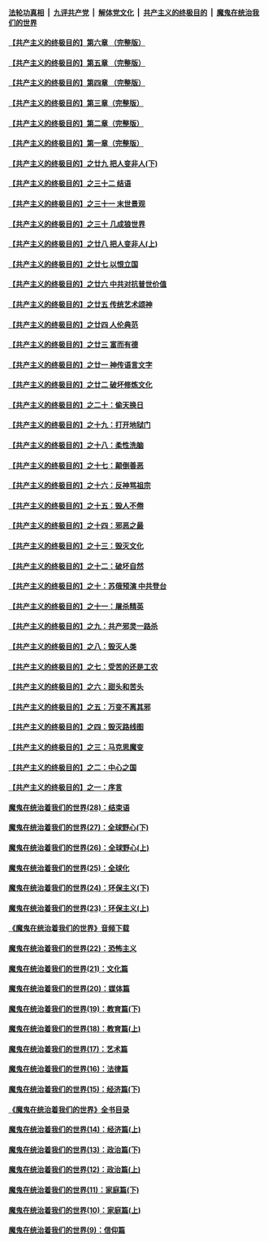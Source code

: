 ####  [法轮功真相](../../../../basic/blob/master/README.md?t=02021201) &nbsp;|&nbsp; [九评共产党](../../../../9ping.md/blob/master/README.md?t=02021201) &nbsp;|&nbsp; [解体党文化](../../../../jtdwh.md/blob/master/README.md?t=02021201)  &nbsp;|&nbsp; [共产主义的终极目的](../../../../gczydzjmd.md/blob/master/README.md?t=02021201) &nbsp;|&nbsp; [魔鬼在统治我们的世界](../../../../mgztzwmdsj.md/blob/master/README.md?t=02021201) 

#### [【共产主义的终极目的】第六章 （完整版）](../pages/nsc422/n11428913.md?t=02021201) 

#### [【共产主义的终极目的】第五章 （完整版）](../pages/nsc422/n11428912.md?t=02021201) 

#### [【共产主义的终极目的】第四章 （完整版）](../pages/nsc422/n11428907.md?t=02021201) 

#### [【共产主义的终极目的】第三章（完整版）](../pages/nsc422/n11428848.md?t=02021201) 

#### [【共产主义的终极目的】第二章（完整版）](../pages/nsc422/n11428831.md?t=02021201) 

#### [【共产主义的终极目的】第一章（完整版）](../pages/nsc422/n11417651.md?t=02021201) 

#### [【共产主义的终极目的】之廿九 把人变非人(下)](../pages/nsc422/n11344140.md?t=02021201) 

#### [【共产主义的终极目的】之三十二 结语](../pages/nsc422/n11360535.md?t=02021201) 

#### [【共产主义的终极目的】之三十一 末世景观](../pages/nsc422/n11351129.md?t=02021201) 

#### [【共产主义的终极目的】之三十 几成狼世界](../pages/nsc422/n11348280.md?t=02021201) 

#### [【共产主义的终极目的】之廿八 把人变非人(上)](../pages/nsc422/n11340492.md?t=02021201) 

#### [【共产主义的终极目的】之廿七 以恨立国](../pages/nsc422/n11336944.md?t=02021201) 

#### [【共产主义的终极目的】之廿六 中共对抗普世价值](../pages/nsc422/n11324785.md?t=02021201) 

#### [【共产主义的终极目的】之廿五 传统艺术颂神](../pages/nsc422/n11296396.md?t=02021201) 

#### [【共产主义的终极目的】之廿四 人伦典范](../pages/nsc422/n11296397.md?t=02021201) 

#### [【共产主义的终极目的】之廿三 富而有德](../pages/nsc422/n11283598.md?t=02021201) 

#### [【共产主义的终极目的】之廿一 神传语言文字](../pages/nsc422/n11263265.md?t=02021201) 

#### [【共产主义的终极目的】之廿二 破坏修炼文化](../pages/nsc422/n11245728.md?t=02021201) 

#### [【共产主义的终极目的】之二十：偷天换日](../pages/nsc422/n11238846.md?t=02021201) 

#### [【共产主义的终极目的】之十九：打开地狱门](../pages/nsc422/n11206376.md?t=02021201) 

#### [【共产主义的终极目的】之十八：柔性洗脑](../pages/nsc422/n11199994.md?t=02021201) 

#### [【共产主义的终极目的】之十七：颠倒善恶](../pages/nsc422/n11179782.md?t=02021201) 

#### [【共产主义的终极目的】之十六：反神骂祖宗](../pages/nsc422/n11166798.md?t=02021201) 

#### [【共产主义的终极目的】之十五：毁人不倦](../pages/nsc422/n11166792.md?t=02021201) 

#### [【共产主义的终极目的】之十四：邪恶之最](../pages/nsc422/n11150249.md?t=02021201) 

#### [【共产主义的终极目的】之十三：毁灭文化](../pages/nsc422/n11135227.md?t=02021201) 

#### [【共产主义的终极目的】之十二：破坏自然](../pages/nsc422/n11135214.md?t=02021201) 

#### [【共产主义的终极目的】之十：苏俄预演 中共登台](../pages/nsc422/n11118424.md?t=02021201) 

#### [【共产主义的终极目的】之十一：屠杀精英](../pages/nsc422/n11118442.md?t=02021201) 

#### [【共产主义的终极目的】之九：共产邪灵一路杀](../pages/nsc422/n11114139.md?t=02021201) 

#### [【共产主义的终极目的】之八：毁灭人类](../pages/nsc422/n11108503.md?t=02021201) 

#### [【共产主义的终极目的】之七：受苦的还是工农](../pages/nsc422/n11101809.md?t=02021201) 

#### [【共产主义的终极目的】之六：甜头和苦头](../pages/nsc422/n11096971.md?t=02021201) 

#### [【共产主义的终极目的】之五：万变不离其邪](../pages/nsc422/n11091285.md?t=02021201) 

#### [【共产主义的终极目的】之四：毁灭路线图](../pages/nsc422/n11086284.md?t=02021201) 

#### [【共产主义的终极目的】之三：马克思魔变](../pages/nsc422/n11061941.md?t=02021201) 

#### [【共产主义的终极目的】之二：中心之国](../pages/nsc422/n11047728.md?t=02021201) 

#### [【共产主义的终极目的】之一：序言](../pages/nsc422/n11086077.md?t=02021201) 

#### [魔鬼在统治着我们的世界(28)：结束语](../pages/nsc422/n10936246.md?t=02021201) 

#### [魔鬼在统治着我们的世界(27)：全球野心(下)](../pages/nsc422/n10928319.md?t=02021201) 

#### [魔鬼在统治着我们的世界(26)：全球野心(上)](../pages/nsc422/n10900318.md?t=02021201) 

#### [魔鬼在统治着我们的世界(25)：全球化](../pages/nsc422/n10788205.md?t=02021201) 

#### [魔鬼在统治着我们的世界(24)：环保主义(下)](../pages/nsc422/n10695307.md?t=02021201) 

#### [魔鬼在统治着我们的世界(23)：环保主义(上)](../pages/nsc422/n10688613.md?t=02021201) 

#### [《魔鬼在统治着我们的世界》音频下载](../pages/nsc422/n10635553.md?t=02021201) 

#### [魔鬼在统治着我们的世界(22)：恐怖主义](../pages/nsc422/n10614727.md?t=02021201) 

#### [魔鬼在统治着我们的世界(21)：文化篇](../pages/nsc422/n10597706.md?t=02021201) 

#### [魔鬼在统治着我们的世界(20)：媒体篇](../pages/nsc422/n10586579.md?t=02021201) 

#### [魔鬼在统治着我们的世界(19)：教育篇(下)](../pages/nsc422/n10564808.md?t=02021201) 

#### [魔鬼在统治着我们的世界(18)：教育篇(上)](../pages/nsc422/n10526970.md?t=02021201) 

#### [魔鬼在统治着我们的世界(17)：艺术篇](../pages/nsc422/n10499093.md?t=02021201) 

#### [魔鬼在统治着我们的世界(16)：法律篇](../pages/nsc422/n10485969.md?t=02021201) 

#### [魔鬼在统治着我们的世界(15)：经济篇(下)](../pages/nsc422/n10469975.md?t=02021201) 

#### [《魔鬼在统治着我们的世界》全书目录](../pages/nsc422/n10464261.md?t=02021201) 

#### [魔鬼在统治着我们的世界(14)：经济篇(上)](../pages/nsc422/n10457370.md?t=02021201) 

#### [魔鬼在统治着我们的世界(13)：政治篇(下)](../pages/nsc422/n10448270.md?t=02021201) 

#### [魔鬼在统治着我们的世界(12)：政治篇(上)](../pages/nsc422/n10444576.md?t=02021201) 

#### [魔鬼在统治着我们的世界(11)：家庭篇(下)](../pages/nsc422/n10440961.md?t=02021201) 

#### [魔鬼在统治着我们的世界(10)：家庭篇(上)](../pages/nsc422/n10435448.md?t=02021201) 

#### [魔鬼在统治着我们的世界(9)：信仰篇](../pages/nsc422/n10432159.md?t=02021201) 

